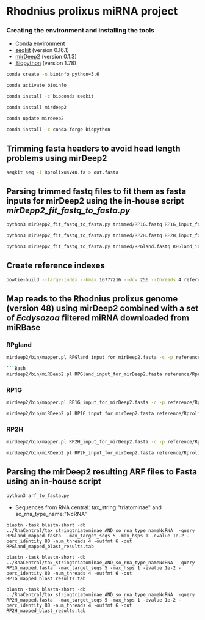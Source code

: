 # Rhodnius prolixus miRNA project


### Creating the environment and installing the tools

* [Conda environment](https://www.anaconda.com/products/individual)
* [seqkit](https://bioinf.shenwei.me/seqkit/) (version 0.16.1)
* [mirDeep2](https://www.mdc-berlin.de/content/mirdeep2-documentation) (version 0.1.3)
* [Biopython](https://biopython.org) (version 1.78)

```Bash
conda create -n bioinfo python=3.6
```

```Bash
conda activate bioinfo
```

```Bash
conda install -c bioconda seqkit
```

```Bash
conda install mirdeep2
```

```Bash
conda update mirdeep2
```

```Bash
conda install -c conda-forge biopython
```


## Trimming fasta headers to avoid head length problems using mirDeep2

```Bash
seqkit seq -i RprolixusV48.fa > out.fasta
```

## Parsing trimmed fastq files to fit them as fasta inputs for mirDeep2 using the in-house script *mirDepp2_fit_fastq_to_fasta.py*

```Bash
python3 mirDepp2_fit_fastq_to_fasta.py trimmed/RP1G.fastq RP1G_input_for_mirDeep2.fasta RP1
```

```Bash
python3 mirDepp2_fit_fastq_to_fasta.py trimmed/RP2H.fastq RP2H_input_for_mirDeep2.fasta RP2
```

```Bash
python3 mirDepp2_fit_fastq_to_fasta.py trimmed/RPGland.fastq RPGland_input_for_mirDeep2.fasta RPG
```

## Create reference indexes

```Bash
bowtie-build --large-index --bmax 16777216 --dcv 256 --threads 4 reference/RprolixusV48.fa reference/RprolixusV48
```

## Map reads to the Rhodnius prolixus genome (version 48) using mirDeep2 combined with a set of *Ecdysozoa* filtered miRNA downloaded from miRBase

### RPgland

```Bash
mirdeep2/bin/mapper.pl RPGland_input_for_mirDeep2.fasta -c -p reference/RprolixusV48 -t RPGland.arf -o 4 -i -j -n -q -v```

```Bash
mirdeep2/bin/miRDeep2.pl RPGland_input_for_mirDeep2.fasta reference/RprolixusV48.fa RPGland.arf mirBase_mature_Ecdysozoa_for_meerDeep2.fasta none none
```

### RP1G
```Bash
mirdeep2/bin/mapper.pl RP1G_input_for_mirDeep2.fasta -c -p reference/RprolixusV48 -t RP1G.arf -o 4 -i -j -n -q -v
```

```Bash
mirdeep2/bin/miRDeep2.pl RP1G_input_for_mirDeep2.fasta reference/RprolixusV48.fa RP1G.arf mirBase_mature_Ecdysozoa_for_meerDeep2.fasta none none
```

### RP2H

```Bash
mirdeep2/bin/mapper.pl RP2H_input_for_mirDeep2.fasta -c -p reference/RprolixusV48 -t RP2H.arf -o 4 -i -j -n -q -v
```

```Bash
mirdeep2/bin/miRDeep2.pl RP2H_input_for_mirDeep2.fasta reference/RprolixusV48.fa RP2H.arf mirBase_mature_Ecdysozoa_for_meerDeep2.fasta none none
```

## Parsing the mirDeep2 resulting ARF files to Fasta using an in-house script

```Bash
python3 arf_to_fasta.py

```

* Sequences from RNA central: tax_string:"triatominae" and so_rna_type_name:"NcRNA"

`blastn -task blastn-short -db ../RnaCentral/tax_stringtriatominae_AND_so_rna_type_nameNcRNA  -query RPGland_mapped.fasta  -max_target_seqs 5 -max_hsps 1 -evalue 1e-2 -perc_identity 80 -num_threads 4 -outfmt 6 -out RPGland_mapped_blast_results.tab`

`blastn -task blastn-short -db ../RnaCentral/tax_stringtriatominae_AND_so_rna_type_nameNcRNA  -query RP1G_mapped.fasta  -max_target_seqs 5 -max_hsps 1 -evalue 1e-2 -perc_identity 80 -num_threads 4 -outfmt 6 -out RP1G_mapped_blast_results.tab`

`blastn -task blastn-short -db ../RnaCentral/tax_stringtriatominae_AND_so_rna_type_nameNcRNA  -query RP2H_mapped.fasta  -max_target_seqs 5 -max_hsps 1 -evalue 1e-2 -perc_identity 80 -num_threads 4 -outfmt 6 -out RP2H_mapped_blast_results.tab`


